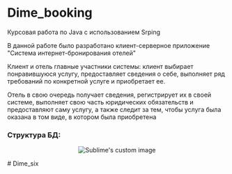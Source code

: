 # Dime_booking
Курсовая работа по Java c использованием Srping

В данной работе было разработано клиент-серверное приложение "Система интернет-бронирования отелей"

Клиент и отель главные участники системы: клиент выбирает понравившуюся услугу, 
предоставляет сведения о себе, выполняет ряд требований по конкретной услуге и приобретает ее. 

Отель в свою очередь получает сведения, регистрирует их в своей системе, 
выполняет свою часть юридических обязательств и предоставляют саму услугу, а также следит за тем, 
чтобы услуга была оказана в том виде, в котором была приобретена

### Структура БД:

<!-- ![image](https://user-images.githubusercontent.com/61008340/173174108-6d0d2945-ee4a-4a91-9be7-c27d4f6f1283.png). -->

<p align="center">
  <img src="https://user-images.githubusercontent.com/61008340/173174108-6d0d2945-ee4a-4a91-9be7-c27d4f6f1283.png?raw=true" alt="Sublime's custom image"/>
</p>

#   D i m e _ s i x 
 
 
